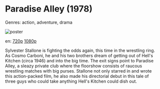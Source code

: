 # Paradise Alley (1978)

Genres: action, adventure, drama

![poster](http://image.tmdb.org/t/p/w500/lnkp93sG3UJQhdCuX0kgwPfuMky.jpg)

en:
  [720p](magnet:?xt=urn:btih:2c0374464b0ac792141b269b5d558456a7d5758a&dn=Paradise+Alley+%281978%29+720p+BrRip+x264+-+YIFY&tr=udp%3A%2F%2Ftracker.openbittorrent.com%3A80%2Fannounce&tr=udp%3A%2F%2Fglotorrents.pw%3A6969%2Fannounce&tr=udp%3A%2F%2Ftracker.openbittorrent.com%3A80%2Fannounce&tr=udp%3A%2F%2Ftracker.opentrackr.org%3A1337%2Fannounce&tr=udp%3A%2F%2Fzer0day.to%3A1337%2Fannounce&tr=udp%3A%2F%2Ftracker.coppersurfer.tk%3A6969%2Fannounce)
  [1080p](magnet:?xt=urn:btih:0313d9946ea9f9f14007a8f4ce7e048bc5b1c6dd&dn=Paradise+Alley+%281978%29+1080p+BrRip+x264+-+YIFY&tr=udp%3A%2F%2Ftracker.openbittorrent.com%3A80%2Fannounce&tr=udp%3A%2F%2Fglotorrents.pw%3A6969%2Fannounce&tr=udp%3A%2F%2Ftracker.openbittorrent.com%3A80%2Fannounce&tr=udp%3A%2F%2Ftracker.opentrackr.org%3A1337%2Fannounce&tr=udp%3A%2F%2Fzer0day.to%3A1337%2Fannounce&tr=udp%3A%2F%2Ftracker.coppersurfer.tk%3A6969%2Fannounce)
  


Sylvester Stallone is fighting the odds again, this time in the wrestling ring. As Cosmo Carboni, he and his two brothers dream of getting out of Hell's Kitchen (circa 1946) and into the big time. The exit signs point to Paradise Alley, a sleazy private club where the floorshow consists of raucous wrestling matches with big purses. Stallone not only starred in and wrote this action-packed film, he also made his directorial debut in this tale of three guys who could take anything Hell's Kitchen could dish out.